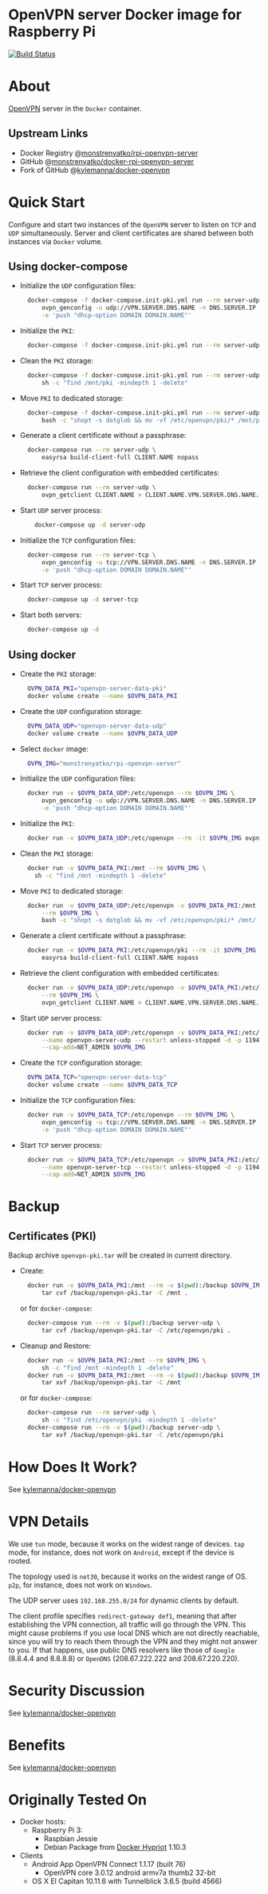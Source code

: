 OpenVPN server Docker image for Raspberry Pi
============================================

[![Build Status](https://travis-ci.org/monstrenyatko/docker-rpi-openvpn-server.svg?branch=master)](https://travis-ci.org/monstrenyatko/docker-rpi-openvpn-server)


About
=====

[OpenVPN](https://openvpn.net/) server in the `Docker` container.

Upstream Links
--------------
* Docker Registry @[monstrenyatko/rpi-openvpn-server](https://hub.docker.com/r/monstrenyatko/rpi-openvpn-server/)
* GitHub @[monstrenyatko/docker-rpi-openvpn-server](https://github.com/monstrenyatko/docker-rpi-openvpn-server)
* Fork of GitHub @[kylemanna/docker-openvpn](https://github.com/kylemanna/docker-openvpn)


Quick Start
===========

Configure and start two instances of the `OpenVPN` server to listen on `TCP` and `UDP` simultaneously.
Server and client certificates are shared between both instances via `Docker` volume.

Using docker-compose
--------------------
* Initialize the `UDP` configuration files:

    ```sh
      docker-compose -f docker-compose.init-pki.yml run --rm server-udp \
          ovpn_genconfig -u udp://VPN.SERVER.DNS.NAME -n DNS.SERVER.IP -N \
          -e 'push "dhcp-option DOMAIN DOMAIN.NAME"'
    ```
* Initialize the `PKI`:

    ```sh
      docker-compose -f docker-compose.init-pki.yml run --rm server-udp ovpn_initpki
    ```
* Clean the `PKI` storage:

    ```sh
      docker-compose -f docker-compose.init-pki.yml run --rm server-udp \
          sh -c "find /mnt/pki -mindepth 1 -delete"
    ```
* Move `PKI` to dedicated storage:

    ```sh
      docker-compose -f docker-compose.init-pki.yml run --rm server-udp \
          bash -c "shopt -s dotglob && mv -vf /etc/openvpn/pki/* /mnt/pki/ && rmdir /etc/openvpn/pki"
    ```
* Generate a client certificate without a passphrase:

    ```sh
      docker-compose run --rm server-udp \
          easyrsa build-client-full CLIENT.NAME nopass
    ```
* Retrieve the client configuration with embedded certificates:

    ```sh
      docker-compose run --rm server-udp \
          ovpn_getclient CLIENT.NAME > CLIENT.NAME.VPN.SERVER.DNS.NAME.ovpn
    ```
* Start `UDP` server process:

    ```sh
        docker-compose up -d server-udp
    ```
* Initialize the `TCP` configuration files:

    ```sh
      docker-compose run --rm server-tcp \
          ovpn_genconfig -u tcp://VPN.SERVER.DNS.NAME -n DNS.SERVER.IP -N \
          -e 'push "dhcp-option DOMAIN DOMAIN.NAME"'
    ```
* Start `TCP` server process:

    ```sh
      docker-compose up -d server-tcp
    ```
* Start both servers:

    ```sh
      docker-compose up -d
    ```

Using docker
------------
* Create the `PKI` storage:

    ```sh
      OVPN_DATA_PKI="openvpn-server-data-pki"
      docker volume create --name $OVPN_DATA_PKI
    ```
* Create the `UDP` configuration storage:

    ```sh
      OVPN_DATA_UDP="openvpn-server-data-udp"
      docker volume create --name $OVPN_DATA_UDP
    ```
* Select `docker` image:

    ```sh
      OVPN_IMG="monstrenyatko/rpi-openvpn-server"
    ```
* Initialize the `UDP` configuration files:

    ```sh
      docker run -v $OVPN_DATA_UDP:/etc/openvpn --rm $OVPN_IMG \
          ovpn_genconfig -u udp://VPN.SERVER.DNS.NAME -n DNS.SERVER.IP -N \
          -e 'push "dhcp-option DOMAIN DOMAIN.NAME"'
    ```
* Initialize the `PKI`:

    ```sh
      docker run -v $OVPN_DATA_UDP:/etc/openvpn --rm -it $OVPN_IMG ovpn_initpki
    ```
* Clean the `PKI` storage:

    ```sh
      docker run -v $OVPN_DATA_PKI:/mnt --rm $OVPN_IMG \
        sh -c "find /mnt -mindepth 1 -delete"
    ```
* Move `PKI` to dedicated storage:

    ```sh
      docker run -v $OVPN_DATA_UDP:/etc/openvpn -v $OVPN_DATA_PKI:/mnt \
          --rm $OVPN_IMG \
          bash -c "shopt -s dotglob && mv -vf /etc/openvpn/pki/* /mnt/ && rmdir /etc/openvpn/pki"
    ```
* Generate a client certificate without a passphrase:

    ```sh
      docker run -v $OVPN_DATA_PKI:/etc/openvpn/pki --rm -it $OVPN_IMG \
          easyrsa build-client-full CLIENT.NAME nopass
    ```
* Retrieve the client configuration with embedded certificates:

    ```sh
      docker run -v $OVPN_DATA_UDP:/etc/openvpn -v $OVPN_DATA_PKI:/etc/openvpn/pki \
          --rm $OVPN_IMG \
          ovpn_getclient CLIENT.NAME > CLIENT.NAME.VPN.SERVER.DNS.NAME.ovpn
    ```
* Start `UDP` server process:

    ```sh
      docker run -v $OVPN_DATA_UDP:/etc/openvpn -v $OVPN_DATA_PKI:/etc/openvpn/pki \
          --name openvpn-server-udp --restart unless-stopped -d -p 1194:1194/udp \
          --cap-add=NET_ADMIN $OVPN_IMG
    ```
* Create the `TCP` configuration storage:

    ```sh
      OVPN_DATA_TCP="openvpn-server-data-tcp"
      docker volume create --name $OVPN_DATA_TCP
    ```
* Initialize the `TCP` configuration files:

    ```sh
      docker run -v $OVPN_DATA_TCP:/etc/openvpn --rm $OVPN_IMG \
          ovpn_genconfig -u tcp://VPN.SERVER.DNS.NAME -n DNS.SERVER.IP -N \
          -e 'push "dhcp-option DOMAIN DOMAIN.NAME"'
    ```
* Start `TCP` server process:

    ```sh
      docker run -v $OVPN_DATA_TCP:/etc/openvpn -v $OVPN_DATA_PKI:/etc/openvpn/pki \
          --name openvpn-server-tcp --restart unless-stopped -d -p 1194:1194/tcp \
          --cap-add=NET_ADMIN $OVPN_IMG
    ```


Backup
======

Certificates (PKI)
------------------

Backup archive `openvpn-pki.tar` will be created in current directory.

* Create:

    ```sh
      docker run -v $OVPN_DATA_PKI:/mnt --rm -v $(pwd):/backup $OVPN_IMG \
          tar cvf /backup/openvpn-pki.tar -C /mnt .
    ```
    or for `docker-compose`:
    ```sh
      docker-compose run --rm -v $(pwd):/backup server-udp \
          tar cvf /backup/openvpn-pki.tar -C /etc/openvpn/pki .
    ```
* Cleanup and Restore:

    ```sh
      docker run -v $OVPN_DATA_PKI:/mnt --rm $OVPN_IMG \
          sh -c "find /mnt -mindepth 1 -delete"
      docker run -v $OVPN_DATA_PKI:/mnt --rm -v $(pwd):/backup $OVPN_IMG \
          tar xvf /backup/openvpn-pki.tar -C /mnt
    ```
    or for `docker-compose`:
    ```sh
      docker-compose run --rm server-udp \
          sh -c "find /etc/openvpn/pki -mindepth 1 -delete"
      docker-compose run --rm -v $(pwd):/backup server-udp \
          tar xvf /backup/openvpn-pki.tar -C /etc/openvpn/pki
    ```


How Does It Work?
=================

See [kylemanna/docker-openvpn](https://github.com/kylemanna/docker-openvpn/blob/master/README.md#how-does-it-work)


VPN Details
===========

We use `tun` mode, because it works on the widest range of devices.
`tap` mode, for instance, does not work on `Android`, except if the device
is rooted.

The topology used is `net30`, because it works on the widest range of OS.
`p2p`, for instance, does not work on `Windows`.

The UDP server uses `192.168.255.0/24` for dynamic clients by default.

The client profile specifies `redirect-gateway def1`, meaning that after
establishing the VPN connection, all traffic will go through the VPN.
This might cause problems if you use local DNS which are not
directly reachable, since you will try to reach them through the VPN
and they might not answer to you. If that happens, use public DNS
resolvers like those of `Google` (8.8.4.4 and 8.8.8.8) or `OpenDNS`
(208.67.222.222 and 208.67.220.220).


Security Discussion
===================

See [kylemanna/docker-openvpn](https://github.com/kylemanna/docker-openvpn/blob/master/README.md#security-discussion)


Benefits
========

See [kylemanna/docker-openvpn](https://github.com/kylemanna/docker-openvpn/blob/master/README.md#benefits-of-running-inside-a-docker-container)


Originally Tested On
====================

* Docker hosts:
  - Raspberry Pi 3:
     * Raspbian Jessie
     * Debian Package from [Docker Hypriot](https://hypriot.com) 1.10.3
* Clients
  - Android App OpenVPN Connect 1.1.17 (built 76)
     * OpenVPN core 3.0.12 android armv7a thumb2 32-bit
  - OS X El Capitan 10.11.6 with Tunnelblick 3.6.5 (build 4566)

